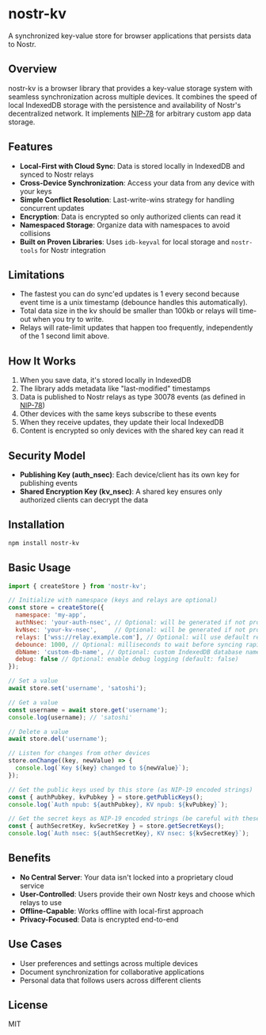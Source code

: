 # nostr-kv

A synchronized key-value store for browser applications that persists data to Nostr.

## Overview

nostr-kv is a browser library that provides a key-value storage system with seamless synchronization across multiple devices. It combines the speed of local IndexedDB storage with the persistence and availability of Nostr's decentralized network. It implements [NIP-78](https://github.com/nostr-protocol/nips/blob/master/78.md) for arbitrary custom app data storage.

## Features

- **Local-First with Cloud Sync**: Data is stored locally in IndexedDB and synced to Nostr relays
- **Cross-Device Synchronization**: Access your data from any device with your keys
- **Simple Conflict Resolution**: Last-write-wins strategy for handling concurrent updates
- **Encryption**: Data is encrypted so only authorized clients can read it
- **Namespaced Storage**: Organize data with namespaces to avoid collisions
- **Built on Proven Libraries**: Uses `idb-keyval` for local storage and `nostr-tools` for Nostr integration

## Limitations

- The fastest you can do sync'ed updates is 1 every second because event time is a unix timestamp (debounce handles this automatically).
- Total data size in the kv should be smaller than 100kb or relays will time-out when you try to write.
- Relays will rate-limit updates that happen too frequently, independently of the 1 second limit above.

## How It Works

1. When you save data, it's stored locally in IndexedDB
2. The library adds metadata like "last-modified" timestamps
3. Data is published to Nostr relays as type 30078 events (as defined in [NIP-78](https://github.com/nostr-protocol/nips/blob/master/78.md))
4. Other devices with the same keys subscribe to these events
5. When they receive updates, they update their local IndexedDB
6. Content is encrypted so only devices with the shared key can read it

## Security Model

- **Publishing Key (auth_nsec)**: Each device/client has its own key for publishing events
- **Shared Encryption Key (kv_nsec)**: A shared key ensures only authorized clients can decrypt the data

## Installation

```bash
npm install nostr-kv
```

## Basic Usage

```javascript
import { createStore } from 'nostr-kv';

// Initialize with namespace (keys and relays are optional)
const store = createStore({
  namespace: 'my-app',
  authNsec: 'your-auth-nsec', // Optional: will be generated if not provided
  kvNsec: 'your-kv-nsec',     // Optional: will be generated if not provided
  relays: ['wss://relay.example.com'], // Optional: will use default relays if not provided
  debounce: 1000, // Optional: milliseconds to wait before syncing rapid changes (default: 1010)
  dbName: 'custom-db-name', // Optional: custom IndexedDB database name
  debug: false // Optional: enable debug logging (default: false)
});

// Set a value
await store.set('username', 'satoshi');

// Get a value
const username = await store.get('username');
console.log(username); // 'satoshi'

// Delete a value
await store.del('username');

// Listen for changes from other devices
store.onChange((key, newValue) => {
  console.log(`Key ${key} changed to ${newValue}`);
});

// Get the public keys used by this store (as NIP-19 encoded strings)
const { authPubkey, kvPubkey } = store.getPublicKeys();
console.log(`Auth npub: ${authPubkey}, KV npub: ${kvPubkey}`);

// Get the secret keys as NIP-19 encoded strings (be careful with these!)
const { authSecretKey, kvSecretKey } = store.getSecretKeys();
console.log(`Auth nsec: ${authSecretKey}, KV nsec: ${kvSecretKey}`);
```

## Benefits

- **No Central Server**: Your data isn't locked into a proprietary cloud service
- **User-Controlled**: Users provide their own Nostr keys and choose which relays to use
- **Offline-Capable**: Works offline with local-first approach
- **Privacy-Focused**: Data is encrypted end-to-end

## Use Cases

- User preferences and settings across multiple devices
- Document synchronization for collaborative applications
- Personal data that follows users across different clients

## License

MIT
